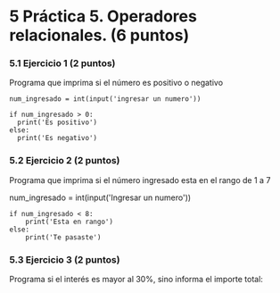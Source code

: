 # 5 Práctica 5. Operadores relacionales. (6 puntos) 
### 5.1 Ejercicio 1 (2 puntos)
Programa que imprima si el número es positivo o negativo

    num_ingresado = int(input('ingresar un numero'))

    if num_ingresado > 0:
      print('Es positivo')
    else:
      print('Es negativo')

### 5.2 Ejercicio 2 (2 puntos)
Programa que imprima si el número ingresado esta en el rango de 1 a 7

num_ingresado = int(input('Ingresar un numero'))

    if num_ingresado < 8:
        print('Esta en rango')
    else:
        print('Te pasaste')

### 5.3 Ejercicio 3 (2 puntos)
Programa si el interés es mayor al 30%, sino informa el importe total:


